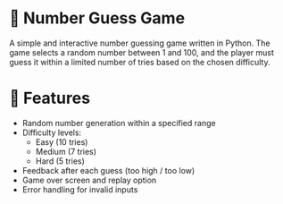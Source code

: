 # 🎯 Number Guess Game

A simple and interactive number guessing game written in Python. The game selects a random number between 1 and 100, and the player must guess it within a limited number of tries based on the chosen difficulty.

# 📌 Features

- Random number generation within a specified range
- Difficulty levels:
  - Easy (10 tries)
  - Medium (7 tries)
  - Hard (5 tries)
- Feedback after each guess (too high / too low)
- Game over screen and replay option
- Error handling for invalid inputs
